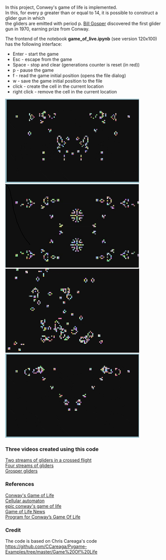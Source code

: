 In this project, Conwey's game of life is implemented.   
In this, for every p greater than or equal to 14, it is possible to construct a glider gun in which     
the gliders are emitted with period p. [Bill Gosper](https://en.wikipedia.org/wiki/Bill_Gosper) discovered the first glider gun in 1970, earning prize from Conway.    

The frontend of the notebook **game_of_live.ipynb** (see version 120x100)    
has the following interface:   

* Enter - start the game
* Esc   - escape from the game 
* Space - stop and clear (generations counter is reset (in red))
* p     - pause the game
* f     - read the game initial position (opens the file dialog)
* w     - save the  game initial position to the file 
* click - create the cell in the current location
* right click - remove the cell in the current location 

![](images/two_stream_of_gliders_05.png) ![](images/four_streams_of_gliders_05.png)         
![](images/all_king_gliders_05.png) ![](images/two_stream_of_gliders_2_05.png)   

### Three videos created using this code

[Two streams of gliders in a crossed flight](https://www.youtube.com/watch?v=7PJ4_8lKbTQ)      
[Four streams of gliders](https://www.youtube.com/watch?v=G1je5jT7cEc)    
[Grosper gliders](https://www.youtube.com/watch?v=ZG0LpOL26QI)     

### References

[Conway's Game of Life](https://en.wikipedia.org/wiki/Conway%27s_Game_of_Life)    
[Cellular automaton](https://en.wikipedia.org/wiki/Cellular_automaton)    
[epic conway's game of life](https://www.youtube.com/watch?v=C2vgICfQawE)    
[Game of Life News](http://pentadecathlon.com/lifeNews/index.php)   
[Program for Conway’s Game Of Life](https://www.geeksforgeeks.org/program-for-conways-game-of-life/)    

### Credit

The code is based on Chris Careaga's code https://github.com/CCareaga/Pygame-Examples/tree/master/Game%20Of%20Life

